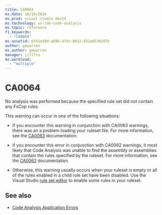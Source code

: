 ```yaml
---
title: CA0064
ms.date: 10/19/2016
ms.prod: visual-studio-dev14
ms.technology: vs-ide-code-analysis
ms.topic: reference
f1_keywords:
  - "CA0064"
ms.assetid: 6f41ed9d-a690-47dc-8922-631e8530297b
author: gewarren
ms.author: gewarren
manager: jillfra
ms.workload:
  - "multiple"
---
```

# CA0064

No analysis was performed because the specified rule set did not contain any FxCop rules.

This warning can occur in one of the following situations:

- If you encounter this warning in conjunction with CA0063 warnings, there was an a problem loading your ruleset file. For more information, see the [CA0063](ca0063.md) documentation.

- If you encounter this error in conjunction with CA0062 warnings, it most likely that Code Analysis was unable to find the assembly or assemblies that contain the rules specified by the ruleset. For more information, see the [CA0062](ca0062.md) documentation.

- Otherwise, this warning usually occurs when your ruleset is empty or all of the rules enabled in a child rule set have been disabled. Use the Visual Studio [rule set editor](../code-quality/working-in-the-code-analysis-rule-set-editor.md) to enable some rules in your ruleset.

## See also

- [Code Analysis Application Errors](../code-quality/code-analysis-application-errors.md)
